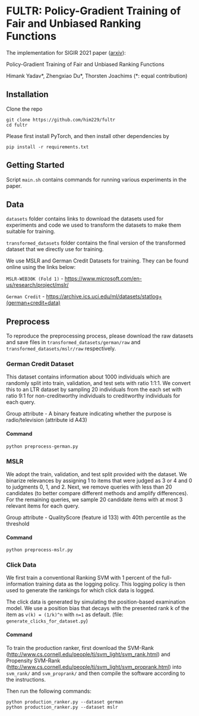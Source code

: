 # FULTR: Policy-Gradient Training of Fair and Unbiased Ranking Functions

The implementation for SIGIR 2021 paper ([arxiv](https://arxiv.org/pdf/1911.08054.pdf)):  

Policy-Gradient Training of Fair and Unbiased Ranking Functions

Himank Yadav*, Zhengxiao Du*, Thorsten Joachims (*: equal contribution)



## Installation
Clone the repo
```shell
git clone https://github.com/him229/fultr
cd fultr
```
Please first install PyTorch, and then install other dependencies by
```shell
pip install -r requirements.txt
```
## Getting Started

Script `main.sh` contains commands for running various experiments in the paper.

## Data

`datasets` folder contains links to download the datasets used for experiments and code we used to transform the datasets to make them suitable for training. 

`transformed_datasets` folder contains the final version of the transformed dataset that we directly use for training.

We use MSLR and German Credit Datasets for training. They can be found online using the links below:

`MSLR-WEB30K (Fold 1)` - <https://www.microsoft.com/en-us/research/project/mslr/>

`German Credit` - <https://archive.ics.uci.edu/ml/datasets/statlog+(german+credit+data)>

## Preprocess

To reproduce the preprocessing process, please download the raw datasets and save files in `transformed_datasets/german/raw` and `transformed_datasets/mslr/raw` respectively.

### German Credit Dataset

This dataset contains information about 1000 individuals which are randomly split into train, validation, and test sets with ratio 1:1:1. We convert this to an LTR dataset by sampling 20 individuals from the each set with ratio 9:1 for non-creditworthy individuals to creditworthy individuals for each query.

Group attribute - A binary feature indicating whether the purpose is radio/television (attribute id A43)
#### Command
```shell script
python preprocess-german.py
```

### MSLR

We adopt the train, validation, and test split provided with the dataset. We binarize relevances by assigning 1 to items that were judged as 3 or 4 and 0 to judgments 0, 1, and 2. Next, we remove queries with less than 20 candidates (to better compare different methods and amplify differences). For the remaining queries, we sample 20 candidate items with at most 3 relevant items for each query.

Group attribute - QualityScore (feature id 133) with 40th percentile as the threshold
#### Command
```shell script
python preprocess-mslr.py
```

### Click Data

We first train a conventional Ranking SVM with 1 percent of the full-information training data as the logging policy. This logging policy is then used to generate the rankings for which click data is logged.

The click data is generated by simulating the position-based examination model. We use a position bias that decays with the presented rank k of the item as `v(k) = (1/k)^n` with `n=1` as default. (file: `generate_clicks_for_dataset.py`)

#### Command
To train the production ranker, first download the SVM-Rank (<http://www.cs.cornell.edu/people/tj/svm_light/svm_rank.html>) and Propensity SVM-Rank (<http://www.cs.cornell.edu/people/tj/svm_light/svm_proprank.html>) into `svm_rank/` and `svm_proprank/` and then compile the software according to the instructions.

Then run the following commands:
```shell script
python production_ranker.py --dataset german
python production_ranker.py --dataset mslr
```
